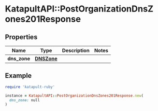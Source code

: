 # KatapultAPI::PostOrganizationDnsZones201Response

## Properties

| Name | Type | Description | Notes |
| ---- | ---- | ----------- | ----- |
| **dns_zone** | [**DNSZone**](DNSZone.md) |  |  |

## Example

```ruby
require 'katapult-ruby'

instance = KatapultAPI::PostOrganizationDnsZones201Response.new(
  dns_zone: null
)
```

